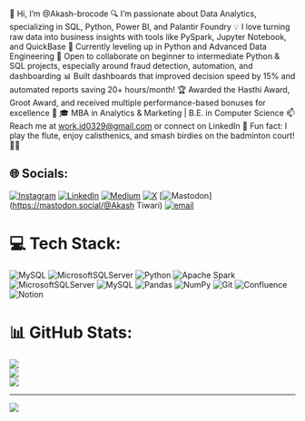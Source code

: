 👋 Hi, I’m @Akash-brocode
🔍 I’m passionate about Data Analytics, specializing in SQL, Python, Power BI, and Palantir Foundry
💡 I love turning raw data into business insights with tools like PySpark, Jupyter Notebook, and QuickBase
🌱 Currently leveling up in Python and Advanced Data Engineering
🤝 Open to collaborate on beginner to intermediate Python & SQL projects, especially around fraud detection, automation, and dashboarding
📊 Built dashboards that improved decision speed by 15% and automated reports saving 20+ hours/month!
🏆 Awarded the Hasthi Award, Groot Award, and received multiple performance-based bonuses for excellence 🌟
🎓 MBA in Analytics & Marketing | B.E. in Computer Science
📫 Reach me at work.id0329@gmail.com or connect on LinkedIn
🎯 Fun fact: I play the flute, enjoy calisthenics, and smash birdies on the badminton court! 🏸🎶


## 🌐 Socials:
[![Instagram](https://img.shields.io/badge/Instagram-%23E4405F.svg?logo=Instagram&logoColor=white)](https://instagram.com/akash_t0329) [![LinkedIn](https://img.shields.io/badge/LinkedIn-%230077B5.svg?logo=linkedin&logoColor=white)](https://linkedin.com/in/https://www.linkedin.com/in/akash-tiwari029/) [![Medium](https://img.shields.io/badge/Medium-12100E?logo=medium&logoColor=white)](https://medium.com/@https://medium.com/akaesthetic7) [![X](https://img.shields.io/badge/X-black.svg?logo=X&logoColor=white)](https://x.com/https://twitter.com/Akasht0329) [![Mastodon](https://img.shields.io/badge/-MASTODON-%232B90D9?logo=mastodon&logoColor=white)](https://mastodon.social/@Akash Tiwari) [![email](https://img.shields.io/badge/Email-D14836?logo=gmail&logoColor=white)](mailto:work.id0329@gmail.com) 

# 💻 Tech Stack:
![MySQL](https://img.shields.io/badge/mysql-4479A1.svg?style=for-the-badge&logo=mysql&logoColor=white) ![MicrosoftSQLServer](https://img.shields.io/badge/Microsoft%20SQL%20Server-CC2927?style=for-the-badge&logo=microsoft%20sql%20server&logoColor=white) ![Python](https://img.shields.io/badge/python-3670A0?style=for-the-badge&logo=python&logoColor=ffdd54) ![Apache Spark](https://img.shields.io/badge/Apache%20Spark-FDEE21?style=for-the-badge&logo=apachespark&logoColor=black) ![MicrosoftSQLServer](https://img.shields.io/badge/Microsoft%20SQL%20Server-CC2927?style=for-the-badge&logo=microsoft%20sql%20server&logoColor=white) ![MySQL](https://img.shields.io/badge/mysql-4479A1.svg?style=for-the-badge&logo=mysql&logoColor=white) ![Pandas](https://img.shields.io/badge/pandas-%23150458.svg?style=for-the-badge&logo=pandas&logoColor=white) ![NumPy](https://img.shields.io/badge/numpy-%23013243.svg?style=for-the-badge&logo=numpy&logoColor=white) ![Git](https://img.shields.io/badge/git-%23F05033.svg?style=for-the-badge&logo=git&logoColor=white) ![Confluence](https://img.shields.io/badge/confluence-%23172BF4.svg?style=for-the-badge&logo=confluence&logoColor=white) ![Notion](https://img.shields.io/badge/Notion-%23000000.svg?style=for-the-badge&logo=notion&logoColor=white)
# 📊 GitHub Stats:
![](https://github-readme-stats.vercel.app/api?username=Akash-Brocode29&theme=dark&hide_border=false&include_all_commits=false&count_private=false)<br/>
![](https://nirzak-streak-stats.vercel.app/?user=Akash-Brocode29&theme=dark&hide_border=false)<br/>
![](https://github-readme-stats.vercel.app/api/top-langs/?username=Akash-Brocode29&theme=dark&hide_border=false&include_all_commits=false&count_private=false&layout=compact)

---
[![](https://visitcount.itsvg.in/api?id=Akash-Brocode29&icon=0&color=0)](https://visitcount.itsvg.in)

<!-- Proudly created with GPRM ( https://gprm.itsvg.in ) -->
